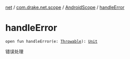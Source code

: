 [net](../../index.md) / [com.drake.net.scope](../index.md) / [AndroidScope](index.md) / [handleError](./handle-error.md)

# handleError

`open fun handleError(e: `[`Throwable`](https://kotlinlang.org/api/latest/jvm/stdlib/kotlin/-throwable/index.html)`): `[`Unit`](https://kotlinlang.org/api/latest/jvm/stdlib/kotlin/-unit/index.html)

错误处理

